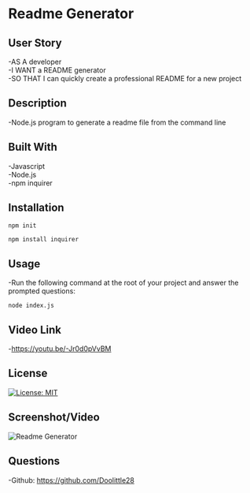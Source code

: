 # Readme Generator  

## User Story 

-AS A developer  
-I WANT a README generator  
-SO THAT I can quickly create a professional README for a new project  

## Description 

-Node.js program to generate a readme file from the command line  

## Built With 

-Javascript  
-Node.js  
-npm inquirer  

## Installation  

`npm init`
  
`npm install inquirer`

## Usage  

-Run the following command at the root of your project and answer the prompted questions:  
  
`node index.js`

## Video Link

-https://youtu.be/-Jr0d0pVvBM  

## License  

[![License: MIT](https://img.shields.io/badge/License-MIT-yellow.svg)](https://opensource.org/licenses/MIT)

## Screenshot/Video  

![Readme Generator](assets/images/readmevideo.gif)

## Questions 

-Github: https://github.com/Doolittle28  


